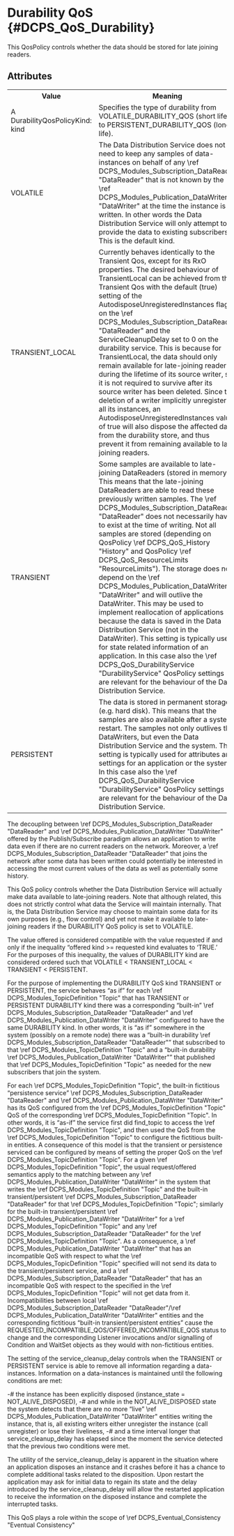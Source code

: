 Durability QoS              {#DCPS_QoS_Durability}
==============

This QosPolicy controls whether the data should be stored for late joining readers.

Attributes
----------
<table>
    <tr>
        <th>Value</th>
        <th>Meaning</th>
        <th>Concerns</th>
        <th>RxO</th>
        <th>Changeable</th>
    </tr>
    <tr>
        <td>
            A DurabilityQosPolicyKind:<br/>
            kind
        </td>
        <td>
            Specifies the type of durability from VOLATILE_DURABILITY_QOS (short life) to PERSISTENT_DURABILITY_QOS (long life).
        </td>
        <td rowspan="5">
            \ref DCPS_Modules_TopicDefinition "Topic",
            \ref DCPS_Modules_Subscription_DataReader "DataReader",
            \ref DCPS_Modules_Publication_DataWriter "DataWriter"
        </td>
        <td rowspan="5">Yes</td>
        <td rowspan="5">No</td>
    </tr>
    <tr>
        <td>
            VOLATILE
        </td>
        <td>
            The Data Distribution Service does not need to keep
            any samples of data-instances on
            behalf of any \ref DCPS_Modules_Subscription_DataReader "DataReader" that is not
            known by the \ref DCPS_Modules_Publication_DataWriter "DataWriter" at the
            time the instance is written. In other
            words the Data Distribution Service will only attempt
            to provide the data to existing
            subscribers. This is the default kind.
        </td>
    </tr>
    <tr>
        <td>
            TRANSIENT_LOCAL
        </td>
        <td>
        Currently behaves identically to the Transient Qos, except for its RxO properties. The desired behaviour of TransientLocal can be achieved from the Transient Qos with the default (true) setting of the AutodisposeUnregisteredInstances flag on the \ref DCPS_Modules_Subscription_DataReader "DataReader" and the ServiceCleanupDelay set to 0 on the durability service. This is because for TransientLocal, the data should only remain available for late-joining readers during the lifetime of its source writer, so it is not required to survive after its source writer has been deleted. Since the deletion of a writer implicitly unregisters all its instances, an AutodisposeUnregisteredInstances value of true will also dispose the affected data from the durability store, and thus prevent it from remaining available to late joining readers.
        </td>
    </tr>
     <tr>
        <td>
            TRANSIENT
        </td>
        <td>
            Some samples are available to late-joining DataReaders (stored in memory). This means that the late-joining DataReaders are able to read these previously written samples. The \ref DCPS_Modules_Subscription_DataReader "DataReader" does not necessarily have to exist at the time of writing. Not all samples are stored (depending on QosPolicy \ref DCPS_QoS_History "History" and QosPolicy \ref DCPS_QoS_ResourceLimits "ResourceLimits"). The storage does not depend on the \ref DCPS_Modules_Publication_DataWriter "DataWriter" and will outlive the DataWriter. This may be used to implement reallocation of applications because the data is saved in the Data Distribution Service (not in the DataWriter). This setting is typically used for state related information of an application. In this case also the \ref DCPS_QoS_DurabilityService "DurabilityService" QosPolicy  settings are relevant for the behaviour of the Data Distribution Service.
        </td>
    </tr>
    <tr>
        <td>
            PERSISTENT
        </td>
        <td>
          The data is stored in permanent storage (e.g. hard disk). This means that the samples are also available after a system restart. The samples not only outlives the DataWriters, but even the Data Distribution Service and the system. This setting is typically used for attributes and settings for an application or the system. In this case also the \ref DCPS_QoS_DurabilityService "DurabilityService" QosPolicy  settings are relevant for the behaviour of the Data Distribution Service.
        </td>
    </tr>
</table>


The decoupling between \ref DCPS_Modules_Subscription_DataReader "DataReader" and \ref DCPS_Modules_Publication_DataWriter "DataWriter" offered by the Publish/Subscribe paradigm allows an application to write data even if there are no current readers on the network. Moreover, a \ref DCPS_Modules_Subscription_DataReader "DataReader" that joins the network after some data has been written could potentially be interested in accessing the most current values of the data as well as potentially some history.

This QoS policy controls whether the Data Distribution Service will actually make data available to late-joining readers. Note that although related, this does not strictly control what data the Service will maintain internally. That is, the Data Distribution Service may choose to maintain some data for its own purposes (e.g., flow control) and yet not make it available to late-joining readers if the DURABILITY QoS policy is set to VOLATILE.

The value offered is considered compatible with the value requested if and only if the inequality “offered kind >= requested kind evaluates to ‘TRUE.’ For the purposes of this inequality, the values of DURABILITY kind are considered ordered such that VOLATILE < TRANSIENT_LOCAL < TRANSIENT < PERSISTENT.

For the purpose of implementing the DURABILITY QoS kind TRANSIENT or PERSISTENT, the service behaves “as if” for each \ref DCPS_Modules_TopicDefinition "Topic" that has TRANSIENT or PERSISTENT DURABILITY kind there was a corresponding “built-in” \ref DCPS_Modules_Subscription_DataReader "DataReader" and \ref DCPS_Modules_Publication_DataWriter "DataWriter" configured to have the same DURABILITY kind.
In other words, it is “as if” somewhere in the system (possibly on a remote node) there was a “built-in durability \ref DCPS_Modules_Subscription_DataReader "DataReader"” that subscribed to that \ref DCPS_Modules_TopicDefinition "Topic" and a “built-in durability \ref DCPS_Modules_Publication_DataWriter "DataWriter"” that published that \ref DCPS_Modules_TopicDefinition "Topic" as needed for the new subscribers that join the system.

For each \ref DCPS_Modules_TopicDefinition "Topic", the built-in fictitious “persistence service” \ref DCPS_Modules_Subscription_DataReader "DataReader" and \ref DCPS_Modules_Publication_DataWriter "DataWriter" has its QoS configured from the \ref DCPS_Modules_TopicDefinition "Topic" QoS of the corresponding \ref DCPS_Modules_TopicDefinition "Topic". In other words, it is “as-if” the service first did find_topic to access the \ref DCPS_Modules_TopicDefinition "Topic", and then used the QoS from the \ref DCPS_Modules_TopicDefinition "Topic" to configure the fictitious built-in entities.
A consequence of this model is that the transient or persistence serviced can be configured by means of setting the proper QoS on the \ref DCPS_Modules_TopicDefinition "Topic". For a given \ref DCPS_Modules_TopicDefinition "Topic", the usual request/offered semantics apply to the matching between any \ref DCPS_Modules_Publication_DataWriter "DataWriter" in the system that writes the \ref DCPS_Modules_TopicDefinition "Topic" and the built-in transient/persistent \ref DCPS_Modules_Subscription_DataReader "DataReader" for that \ref DCPS_Modules_TopicDefinition "Topic"; similarly for the built-in transient/persistent \ref DCPS_Modules_Publication_DataWriter "DataWriter" for a \ref DCPS_Modules_TopicDefinition "Topic" and any \ref DCPS_Modules_Subscription_DataReader "DataReader" for the \ref DCPS_Modules_TopicDefinition "Topic".
As a consequence, a \ref DCPS_Modules_Publication_DataWriter "DataWriter" that has an incompatible QoS with respect to what the \ref DCPS_Modules_TopicDefinition "Topic" specified will not send its data to the transient/persistent service, and a \ref DCPS_Modules_Subscription_DataReader "DataReader" that has an incompatible QoS with respect to the specified in the \ref DCPS_Modules_TopicDefinition "Topic" will not get data from it. Incompatibilities between local \ref DCPS_Modules_Subscription_DataReader "DataReader"/\ref DCPS_Modules_Publication_DataWriter "DataWriter" entities and the corresponding fictitious “built-in transient/persistent entities” cause the REQUESTED_INCOMPATIBLE_QOS/OFFERED_INCOMPATIBLE_QOS status to change and the corresponding Listener invocations and/or signalling of Condition and WaitSet objects as they would with non-fictitious entities.

The setting of the service_cleanup_delay controls when the TRANSIENT or PERSISTENT service is able to remove all information regarding a data-instances. Information on a data-instances is maintained until the following conditions are
met:

-# the instance has been explicitly disposed (instance_state = NOT_ALIVE_DISPOSED),
-# and while in the NOT_ALIVE_DISPOSED state the system detects that there are no more “live” \ref DCPS_Modules_Publication_DataWriter "DataWriter" entities writing the instance, that is, all existing writers either unregister the instance (call unregister) or lose their
liveliness,
-# and a time interval longer that service_cleanup_delay has elapsed since the moment the service detected that the
previous two conditions were met.

The utility of the service_cleanup_delay is apparent in the situation where an application disposes an instance and it crashes before it has a chance to complete additional tasks related to the disposition. Upon restart the application may ask for initial data to regain its state and the delay introduced by the service_cleanup_delay will allow the restarted application to receive the information on the disposed instance and complete the interrupted tasks.

This QoS plays a role within the scope of \ref DCPS_Eventual_Consistency "Eventual Consistency"
